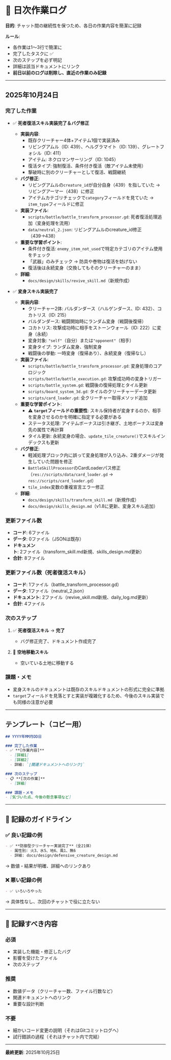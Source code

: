 # 📅 日次作業ログ

**目的**: チャット間の継続性を保つため、各日の作業内容を簡潔に記録

**ルール**: 
- 各作業は1〜3行で簡潔に
- 完了したタスクに ✅
- 次のステップを必ず明記
- 詳細は該当ドキュメントにリンク
- **前日以前のログは削除し、直近の作業のみ記録**

---

## 2025年10月24日

### 完了した作業

- ✅ **死者復活スキル実装完了＆バグ修正**
  - **実装内容**:
	- 既存クリーチャー4体+アイテム1個で実装済み
	- リビングアムル（ID: 439）、ヘルグラマイト（ID: 139）、グレートフォシル（ID: 411）
	- アイテム: ネクロマンサーリング（ID: 1045）
	- 復活タイプ: 強制復活、条件付き復活（敵アイテム未使用）
	- 撃破時に別のクリーチャーとして復活、戦闘継続
  - **バグ修正**:
	- リビングアムルの`creature_id`が自分自身（439）を指していた → リビングアーマー（438）に修正
	- アイテムカテゴリチェックで`category`フィールドを見ていた → `item_type`フィールドに修正
  - **実装ファイル**:
	- `scripts/battle/battle_transform_processor.gd`: 死者復活処理追加（変身処理を流用）
	- `data/neutral_2.json`: リビングアムルのcreature_id修正（439→438）
  - **重要な学習ポイント**:
	- 条件付き復活: `enemy_item_not_used`で特定カテゴリのアイテム使用をチェック
	- 「武器」のみチェック → 防具や巻物は復活を妨げない
	- 復活後は永続変身（交換してもそのクリーチャーのまま）
  - **詳細**: 
	- `docs/design/skills/revive_skill.md`（新規作成）

- ✅ **変身スキル実装完了**
  - **実装内容**:
	- クリーチャー2体: バルダンダース（ハルゲンダース、ID: 432）、コカトリス（ID: 215）
	- バルダンダース: 戦闘開始時にランダム変身（戦闘後復帰）
	- コカトリス: 攻撃成功時に相手をストーンウォール（ID: 222）に変身（永続）
	- 変身対象: `"self"`（自分）または`"opponent"`（相手）
	- 変身タイプ: ランダム変身、強制変身
	- 戦闘後の挙動: 一時変身（復帰あり）、永続変身（復帰なし）
  - **実装ファイル**:
	- `scripts/battle/battle_transform_processor.gd`: 変身処理のコアロジック
	- `scripts/battle/battle_execution.gd`: 攻撃成功時の変身トリガー
	- `scripts/battle_system.gd`: 戦闘後の復帰処理とタイル更新
	- `scripts/board_system_3d.gd`: タイルのクリーチャーデータ更新
	- `scripts/card_loader.gd`: 全クリーチャー取得メソッド追加
  - **重要な学習ポイント**:
	- ⚠️ **`target`フィールドの重要性**: スキル保持者が変身するのか、相手を変身させるのかを明確に指定する必要がある
	- ステータス処理: アイテムボーナスは引き継ぎ、土地ボーナスは変身先の属性で再計算
	- タイル更新: 永続変身の場合、`update_tile_creature()`でスキルインデックスも更新
  - **バグ修正**:
	- 軽減処理ブロック内に誤って変身処理が入り込み、2重ダメージが発生していた問題を修正
	- `BattleSkillProcessor`のCardLoaderパス修正（`res://scripts/data/card_loader.gd` → `res://scripts/card_loader.gd`）
	- `tile_index`変数の重複宣言エラー修正
  - **詳細**: 
	- `docs/design/skills/transform_skill.md`（新規作成）
	- `docs/design/skills_design.md`（v1.8に更新、変身スキル追加）

### 更新ファイル数
- **コード**: 6ファイル
- **データ**: 0ファイル（JSONは既存）
- **ドキュメント**: 2ファイル（transform_skill.md新規、skills_design.md更新）
- **合計**: 8ファイル

### 更新ファイル数（死者復活スキル）
- **コード**: 1ファイル（battle_transform_processor.gd）
- **データ**: 1ファイル（neutral_2.json）
- **ドキュメント**: 2ファイル（revive_skill.md新規、daily_log.md更新）
- **合計**: 4ファイル

### 次のステップ
1. ✅ **死者復活スキル** → **完了**
   - バグ修正完了、ドキュメント作成完了

2. 🔲 **空地移動スキル**
   - 空いている土地に移動する

### 課題・メモ
- 変身スキルのドキュメントは既存のスキルドキュメントの形式に完全に準拠
- `target`フィールドを見落とすと実装が複雑化するため、今後のスキル実装でも同様の注意が必要

---

## テンプレート（コピー用）

```markdown
## YYYY年MM月DD日

### 完了した作業
- ✅ **[作業内容]**
  - [詳細1]
  - [詳細2]
  - 詳細: `[関連ドキュメントへのリンク]`

### 次のステップ
- 📋 **[次の作業]**
  - [詳細]

### 課題・メモ
- [気づいた点、今後の懸念事項など]
```

---

## 📝 記録のガイドライン

### ✅ 良い記録の例
```markdown
- ✅ **防御型クリーチャー実装完了**（全21体）
  - 属性別: 火3、水5、地6、風1、無6
  - 詳細: docs/design/defensive_creature_design.md
```
→ 数値・結果が明確、詳細へのリンクあり

### ❌ 悪い記録の例
```markdown
- ✅ いろいろやった
```
→ 具体性なし、次回のチャットで役に立たない

---

## 🎯 記録すべき内容

### 必須
- 実装した機能・修正したバグ
- 影響を受けたファイル
- 次のステップ

### 推奨
- 数値データ（クリーチャー数、ファイル行数など）
- 関連ドキュメントへのリンク
- 重要な設計判断

### 不要
- 細かいコード変更の説明（それはGitコミットログへ）
- 試行錯誤の過程（それはチャット内で完結）

---

**最終更新**: 2025年10月25日
